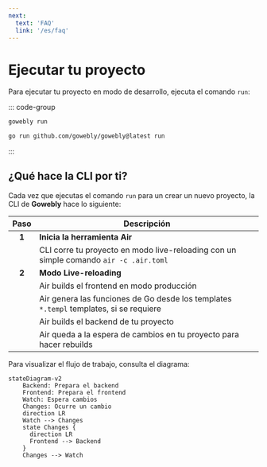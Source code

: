 ```yaml
---
next:
  text: 'FAQ'
  link: '/es/faq'
---
```


# Ejecutar tu proyecto

Para ejecutar tu proyecto en modo de desarrollo, ejecuta el comando `run`:

::: code-group
```bash [CLI]
gowebly run
```

```bash [Go]
go run github.com/gowebly/gowebly@latest run
```
:::

## ¿Qué hace la CLI por ti?

Cada vez que ejecutas el comando `run` para un crear un nuevo proyecto, la CLI de **Gowebly** hace lo siguiente:

| Paso  | Descripción                                                                           |
| :---: | ------------------------------------------------------------------------------------- |
| **1** | **Inicia la herramienta Air**                                                         |
|       | CLI corre tu proyecto en modo live-reloading con un simple comando `air -c .air.toml` |
| **2** | **Modo Live-reloading**                                                               |
|       | Air builds el frontend en modo producción                                             |
|       | Air genera las funciones de Go desde los templates `*.templ` templates, si se requiere|
|       | Air builds el backend de tu proyecto                                                  |
|       | Air queda a la espera de cambios en tu proyecto para hacer rebuilds                   |

Para visualizar el flujo de trabajo, consulta el diagrama:

```mermaid
stateDiagram-v2
    Backend: Prepara el backend
    Frontend: Prepara el frontend
    Watch: Espera cambios
    Changes: Ocurre un cambio
    direction LR
    Watch --> Changes
    state Changes {
      direction LR
      Frontend --> Backend
    }
    Changes --> Watch
```

<!--@include: ../../parts/links.md -->